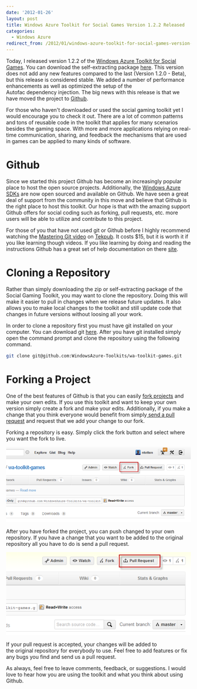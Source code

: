 ```yaml
---
date: '2012-01-26'
layout: post
title: Windows Azure Toolkit for Social Games Version 1.2.2 Released
categories:
  - Windows Azure
redirect_from: /2012/01/windows-azure-toolkit-for-social-games-version-1-2-2-released/
---
```


Today, I released version 1.2.2 of the [Windows Azure Toolkit for Social Games](https://github.com/WindowsAzure-Toolkits/wa-toolkit-games). You can download the self-extracting package [here](https://github.com/downloads/WindowsAzure-Toolkits/wa-toolkit-games/WATGames-v1.2.2.exe). This version does not add any new features compared to the last (Version 1.2.0 - Beta), but this release is considered stable. We added a number of performance enhancements as well as optimized the setup of the Autofac dependency injection. The big news with this release is that we have moved the project to [Github](https://github.com/WindowsAzure-Toolkits/wa-toolkit-games).

For those who haven't downloaded or used the social gaming toolkit yet I would encourage you to check it out. There are a lot of common patterns and tons of reusable code in the toolkit that applies for many scenarios besides the gaming space. With more and more applications relying on real-time communication, sharing, and feedback the mechanisms that are used in games can be applied to many kinds of software.

# Github
Since we started this project Github has become an increasingly popular place to host the open source projects. Additionally, the [Windows Azure SDKs](https://github.com/WindowsAzure) are now open sourced and available on Github. We have seen a great deal of support from the community in this move and believe that Github is the right place to host this toolkit. Our hope is that with the amazing support Github offers for social coding such as forking, pull requests, etc. more users will be able to utilize and contribute to this project.

For those of you that have not used git or Github before I highly recommend watching the [Mastering Git video](http://tekpub.com/productions/git) on [Tekpub](http://tekpub.com). It costs $15, but it is worth it if you like learning though videos. If you like learning by doing and reading the instructions Github has a great set of help documentation on there [site](http://help.github.com/).

# Cloning a Repository
Rather than simply downloading the zip or self-extracting package of the Social Gaming Toolkit, you may want to clone the repository. Doing this will make it easier to pull in changes when we release future updates. It also allows you to make local changes to the toolkit and still update code that changes in future versions without loosing all your work.

In order to clone a repository first you must have git installed on your computer. You can download git [here](http://git-scm.com/). After you have git installed simply open the command prompt and clone the repository using the following command.

```bash
git clone git@github.com:WindowsAzure-Toolkits/wa-toolkit-games.git
```

# Forking a Project
One of the best features of Github is that you can easily [fork projects](http://help.github.com/fork-a-repo/) and make your own edits. If you use this toolkit and want to keep your own version simply create a fork and make your edits. Additionally, if you make a change that you think everyone would benefit from simply[ send a pull request](http://help.github.com/send-pull-requests/) and request that we add your change to our fork.

Forking a repository is easy. Simply click the fork button and select where you want the fork to live.

![](/images/2012/01/forks.png)

After you have forked the project, you can push changed to your own repository. If you have a change that you want to be added to the original repository all you have to do is send a pull request.

![](/images/2012/01/pullrequest.png)

If your pull request is accepted, your changes will be added to the original repository for everybody to use. Feel free to add features or fix any bugs you find and send us a pull request.

As always, feel free to leave comments, feedback, or suggestions. I would love to hear how you are using the toolkit and what you think about using Github.

